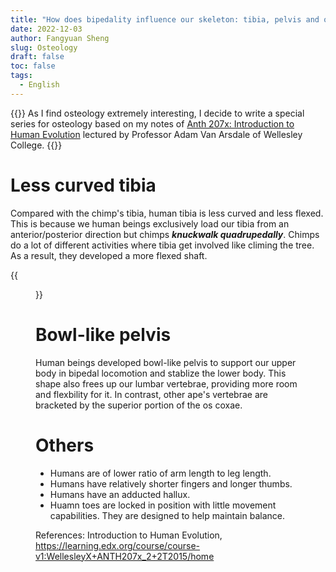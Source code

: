 ```yaml
---
title: "How does bipedality influence our skeleton: tibia, pelvis and others_Osteology (4)"
date: 2022-12-03
author: Fangyuan Sheng
slug: Osteology
draft: false
toc: false
tags:
  - English
---
```


{{<block class="info">}}
As I find osteology extremely interesting, I decide to write a special series for osteology based on my notes of [Anth 207x: Introduction to Human Evolution](https://learning.edx.org/course/course-v1:WellesleyX+ANTH207x_2+2T2015/home) lectured by Professor Adam Van Arsdale of Wellesley College. {{<end>}}

# Less curved tibia

Compared with the chimp's tibia, human tibia is less curved and less flexed. This is because we human beings exclusively load our tibia from an anterior/posterior direction but chimps ***knuckwalk quadrupedally***. Chimps do a lot of different activities where tibia get involved like climing the tree. As a result, they developed a more flexed shaft.

{{<figure src="https://hellenshengfy.github.io/zibo.jpg" title=" Photo taken from Shanghai Natural History Museum">}}
  
# Bowl-like pelvis

Human beings developed bowl-like pelvis to support our upper body in bipedal locomotion and stablize the lower body. This shape also frees up our lumbar vertebrae, providing more room and flexbility for it. In contrast, other ape's vertebrae are bracketed by the superior portion of the os coxae. 

# Others

- Humans are of lower ratio of arm length to leg length. 
- Humans have relatively shorter fingers and longer thumbs. 
- Humans have an adducted hallux. 
- Huamn toes are locked in position with little movement capabilities. They are designed to help maintain balance.
  


References: Introduction to Human Evolution, https://learning.edx.org/course/course-v1:WellesleyX+ANTH207x_2+2T2015/home
